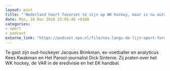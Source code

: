 ```yaml
---
layout: post
title: "'Nederland hoort favoriet te zijn op WK hockey, maar is nu outsider'"
date: Mon, 10 Dec 2018 23:05:46 +0100
categories: 
- sport 
- podcast 
externe_link: "https://podcast.npo.nl/file/nos-langs-de-lijn-sport-forum/3201/content.omroep.nl/portal/podcast/nporadio1/nos-langs-de-lijn-sport-forum/2018/12/nporadio1_nos-langs-de-lijn-sport-forum_20181211_sportforum-10-12-nederland-hoort-favoriet-te-zijn-op-wk-hockey-maar-is-nu-outsider.mp3"
---
```


Te gast zijn oud-hockeyer Jacques Brinkman, ex-voetballer en analyticus Kees Kwakman en Het Parool-journalist Dick Sintenie. Zij praten over het WK hockey, de VAR in de eredivisie en het EK handbal.

